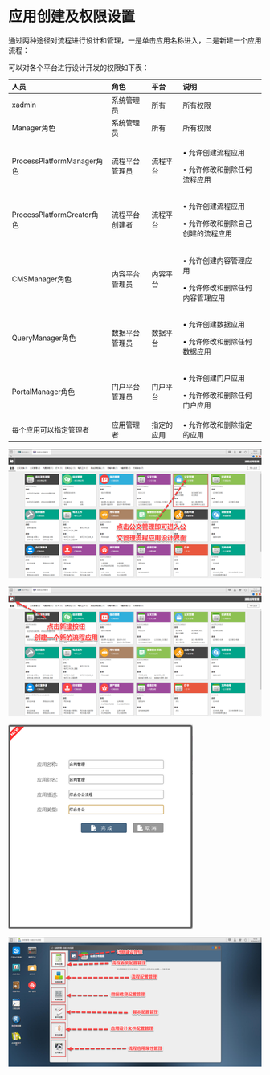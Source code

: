 # 应用创建及权限设置

通过两种途径对流程进行设计和管理，一是单击应用名称进入，二是新建一个应用流程：

可以对各个平台进行设计开发的权限如下表：

<table>
  <thead>
    <tr>
      <th style="text-align:left"><b>&#x4EBA;&#x5458;</b>
      </th>
      <th style="text-align:left"><b>&#x89D2;&#x8272;</b>
      </th>
      <th style="text-align:left"><b>&#x5E73;&#x53F0;</b>
      </th>
      <th style="text-align:left"><b>&#x8BF4;&#x660E;</b>
      </th>
    </tr>
  </thead>
  <tbody>
    <tr>
      <td style="text-align:left">xadmin</td>
      <td style="text-align:left">&#x7CFB;&#x7EDF;&#x7BA1;&#x7406;&#x5458;</td>
      <td style="text-align:left">&#x6240;&#x6709;</td>
      <td style="text-align:left">&#x6240;&#x6709;&#x6743;&#x9650;</td>
    </tr>
    <tr>
      <td style="text-align:left">Manager&#x89D2;&#x8272;</td>
      <td style="text-align:left">&#x7CFB;&#x7EDF;&#x7BA1;&#x7406;&#x5458;</td>
      <td style="text-align:left">&#x6240;&#x6709;</td>
      <td style="text-align:left">&#x6240;&#x6709;&#x6743;&#x9650;</td>
    </tr>
    <tr>
      <td style="text-align:left">ProcessPlatformManager&#x89D2;&#x8272;</td>
      <td style="text-align:left">&#x6D41;&#x7A0B;&#x5E73;&#x53F0;&#x7BA1;&#x7406;&#x5458;</td>
      <td style="text-align:left">&#x6D41;&#x7A0B;&#x5E73;&#x53F0;</td>
      <td style="text-align:left">
        <p>&#x2022; &#x5141;&#x8BB8;&#x521B;&#x5EFA;&#x6D41;&#x7A0B;&#x5E94;&#x7528;</p>
        <p>&#x2022; &#x5141;&#x8BB8;&#x4FEE;&#x6539;&#x548C;&#x5220;&#x9664;&#x4EFB;&#x4F55;&#x6D41;&#x7A0B;&#x5E94;&#x7528;</p>
      </td>
    </tr>
    <tr>
      <td style="text-align:left">ProcessPlatformCreator&#x89D2;&#x8272;</td>
      <td style="text-align:left">&#x6D41;&#x7A0B;&#x5E73;&#x53F0;&#x521B;&#x5EFA;&#x8005;</td>
      <td style="text-align:left">&#x6D41;&#x7A0B;&#x5E73;&#x53F0;</td>
      <td style="text-align:left">
        <p>&#x2022; &#x5141;&#x8BB8;&#x521B;&#x5EFA;&#x6D41;&#x7A0B;&#x5E94;&#x7528;</p>
        <p>&#x2022; &#x5141;&#x8BB8;&#x4FEE;&#x6539;&#x548C;&#x5220;&#x9664;&#x81EA;&#x5DF1;&#x521B;&#x5EFA;&#x7684;&#x6D41;&#x7A0B;&#x5E94;&#x7528;</p>
      </td>
    </tr>
    <tr>
      <td style="text-align:left">CMSManager&#x89D2;&#x8272;</td>
      <td style="text-align:left">&#x5185;&#x5BB9;&#x5E73;&#x53F0;&#x7BA1;&#x7406;&#x5458;</td>
      <td style="text-align:left">&#x5185;&#x5BB9;&#x5E73;&#x53F0;</td>
      <td style="text-align:left">
        <p>&#x2022; &#x5141;&#x8BB8;&#x521B;&#x5EFA;&#x5185;&#x5BB9;&#x7BA1;&#x7406;&#x5E94;&#x7528;</p>
        <p>&#x2022; &#x5141;&#x8BB8;&#x4FEE;&#x6539;&#x548C;&#x5220;&#x9664;&#x4EFB;&#x4F55;&#x5185;&#x5BB9;&#x7BA1;&#x7406;&#x5E94;&#x7528;</p>
      </td>
    </tr>
    <tr>
      <td style="text-align:left">QueryManager&#x89D2;&#x8272;</td>
      <td style="text-align:left">&#x6570;&#x636E;&#x5E73;&#x53F0;&#x7BA1;&#x7406;&#x5458;</td>
      <td style="text-align:left">&#x6570;&#x636E;&#x5E73;&#x53F0;</td>
      <td style="text-align:left">
        <p>&#x2022; &#x5141;&#x8BB8;&#x521B;&#x5EFA;&#x6570;&#x636E;&#x5E94;&#x7528;</p>
        <p>&#x2022; &#x5141;&#x8BB8;&#x4FEE;&#x6539;&#x548C;&#x5220;&#x9664;&#x4EFB;&#x4F55;&#x6570;&#x636E;&#x5E94;&#x7528;</p>
      </td>
    </tr>
    <tr>
      <td style="text-align:left">PortalManager&#x89D2;&#x8272;</td>
      <td style="text-align:left">&#x95E8;&#x6237;&#x5E73;&#x53F0;&#x7BA1;&#x7406;&#x5458;</td>
      <td style="text-align:left">&#x95E8;&#x6237;&#x5E73;&#x53F0;</td>
      <td style="text-align:left">
        <p>&#x2022; &#x5141;&#x8BB8;&#x521B;&#x5EFA;&#x95E8;&#x6237;&#x5E94;&#x7528;</p>
        <p>&#x2022; &#x5141;&#x8BB8;&#x4FEE;&#x6539;&#x548C;&#x5220;&#x9664;&#x4EFB;&#x4F55;&#x95E8;&#x6237;&#x5E94;&#x7528;</p>
      </td>
    </tr>
    <tr>
      <td style="text-align:left">&#x6BCF;&#x4E2A;&#x5E94;&#x7528;&#x53EF;&#x4EE5;&#x6307;&#x5B9A;&#x7BA1;&#x7406;&#x8005;</td>
      <td
      style="text-align:left">&#x5E94;&#x7528;&#x7BA1;&#x7406;&#x8005;</td>
        <td style="text-align:left">&#x6307;&#x5B9A;&#x7684;&#x5E94;&#x7528;</td>
        <td style="text-align:left">&#x2022; &#x5141;&#x8BB8;&#x4FEE;&#x6539;&#x548C;&#x5220;&#x9664;&#x6307;&#x5B9A;&#x7684;&#x5E94;&#x7528;</td>
    </tr>
  </tbody>
</table>

![](../.gitbook/assets/image%20%2853%29.png)

![](../.gitbook/assets/image%20%28114%29.png)

![](../.gitbook/assets/image%20%2849%29.png)

![](../.gitbook/assets/image%20%28112%29.png)

